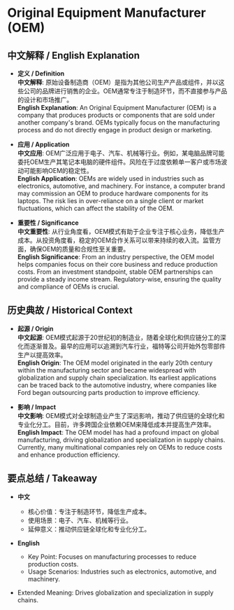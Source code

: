 # Original Equipment Manufacturer (OEM)

## 中文解释 / English Explanation

* **定义 / Definition**  
  **中文解释**: 原始设备制造商（OEM）是指为其他公司生产产品或组件，并以这些公司的品牌进行销售的企业。OEM通常专注于制造环节，而不直接参与产品的设计和市场推广。  
  **English Explanation**: An Original Equipment Manufacturer (OEM) is a company that produces products or components that are sold under another company's brand. OEMs typically focus on the manufacturing process and do not directly engage in product design or marketing.

* **应用 / Application**  
  **中文应用**: OEM广泛应用于电子、汽车、机械等行业。例如，某电脑品牌可能委托OEM生产其笔记本电脑的硬件组件。风险在于过度依赖单一客户或市场波动可能影响OEM的稳定性。  
  **English Application**: OEMs are widely used in industries such as electronics, automotive, and machinery. For instance, a computer brand may commission an OEM to produce hardware components for its laptops. The risk lies in over-reliance on a single client or market fluctuations, which can affect the stability of the OEM.

* **重要性 / Significance**  
  **中文重要性**: 从行业角度看，OEM模式有助于企业专注于核心业务，降低生产成本。从投资角度看，稳定的OEM合作关系可以带来持续的收入流。监管方面，确保OEM的质量和合规性至关重要。  
  **English Significance**: From an industry perspective, the OEM model helps companies focus on their core business and reduce production costs. From an investment standpoint, stable OEM partnerships can provide a steady income stream. Regulatory-wise, ensuring the quality and compliance of OEMs is crucial.

## 历史典故 / Historical Context

* **起源 / Origin**  
  **中文起源**: OEM模式起源于20世纪初的制造业，随着全球化和供应链分工的深化而逐渐普及。最早的应用可以追溯到汽车行业，福特等公司开始外包零部件生产以提高效率。  
  **English Origin**: The OEM model originated in the early 20th century within the manufacturing sector and became widespread with globalization and supply chain specialization. Its earliest applications can be traced back to the automotive industry, where companies like Ford began outsourcing parts production to improve efficiency.

* **影响 / Impact**  
  **中文影响**: OEM模式对全球制造业产生了深远影响，推动了供应链的全球化和专业化分工。目前，许多跨国企业依赖OEM来降低成本并提高生产效率。  
  **English Impact**: The OEM model has had a profound impact on global manufacturing, driving globalization and specialization in supply chains. Currently, many multinational companies rely on OEMs to reduce costs and enhance production efficiency.

## 要点总结 / Takeaway

* **中文**  
  - 核心价值：专注于制造环节，降低生产成本。
  - 使用场景：电子、汽车、机械等行业。
  - 延伸意义：推动供应链全球化和专业化分工。

* **English**  
  - Key Point: Focuses on manufacturing processes to reduce production costs.
  - Usage Scenarios: Industries such as electronics, automotive, and machinery.
- Extended Meaning: Drives globalization and specialization in supply chains.